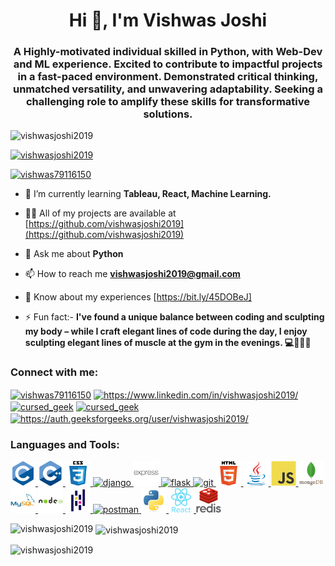 <h1 align="center">Hi 👋, I'm Vishwas Joshi</h1>
<h3 align="center">A Highly-motivated individual skilled in Python, with Web-Dev and ML experience. Excited to contribute to impactful projects in a fast-paced environment. Demonstrated critical thinking, unmatched versatility, and unwavering adaptability. Seeking a challenging role to amplify these skills for transformative solutions.</h3>

<p align="left"> <img src="https://komarev.com/ghpvc/?username=vishwasjoshi2019&label=Profile%20views&color=0e75b6&style=flat" alt="vishwasjoshi2019" /> </p>

<p align="left"> <a href="https://github.com/ryo-ma/github-profile-trophy"><img src="https://github-profile-trophy.vercel.app/?username=vishwasjoshi2019" alt="vishwasjoshi2019" /></a> </p>

<p align="left"> <a href="https://twitter.com/vishwas79116150" target="blank"><img src="https://img.shields.io/twitter/follow/vishwas79116150?logo=twitter&style=for-the-badge" alt="vishwas79116150" /></a> </p>

- 🌱 I’m currently learning **Tableau, React, Machine Learning.**

- 👨‍💻 All of my projects are available at [https://github.com/vishwasjoshi2019](https://github.com/vishwasjoshi2019)

- 💬 Ask me about **Python**

- 📫 How to reach me **vishwasjoshi2019@gmail.com**

- 📄 Know about my experiences [https://bit.ly/45DOBeJ]

- ⚡ Fun fact:- **I've found a unique balance between coding and sculpting my body – while I craft elegant lines of code during the day, I enjoy sculpting elegant lines of muscle at the gym in the evenings. 💻💪🏋️‍♀️**

<h3 align="left">Connect with me:</h3>
<p align="left">
<a href="https://twitter.com/vishwas79116150" target="blank"><img align="center" src="https://raw.githubusercontent.com/rahuldkjain/github-profile-readme-generator/master/src/images/icons/Social/twitter.svg" alt="vishwas79116150" height="30" width="40" /></a>
<a href="https://linkedin.com/in/https://www.linkedin.com/in/vishwasjoshi2019/" target="blank"><img align="center" src="https://raw.githubusercontent.com/rahuldkjain/github-profile-readme-generator/master/src/images/icons/Social/linked-in-alt.svg" alt="https://www.linkedin.com/in/vishwasjoshi2019/" height="30" width="40" /></a>
<a href="https://instagram.com/cursed_geek" target="blank"><img align="center" src="https://raw.githubusercontent.com/rahuldkjain/github-profile-readme-generator/master/src/images/icons/Social/instagram.svg" alt="cursed_geek" height="30" width="40" /></a>
<a href="https://www.leetcode.com/cursed_geek" target="blank"><img align="center" src="https://raw.githubusercontent.com/rahuldkjain/github-profile-readme-generator/master/src/images/icons/Social/leet-code.svg" alt="cursed_geek" height="30" width="40" /></a>
<a href="https://auth.geeksforgeeks.org/user/https://auth.geeksforgeeks.org/user/vishwasjoshi2019/" target="blank"><img align="center" src="https://raw.githubusercontent.com/rahuldkjain/github-profile-readme-generator/master/src/images/icons/Social/geeks-for-geeks.svg" alt="https://auth.geeksforgeeks.org/user/vishwasjoshi2019/" height="30" width="40" /></a>
</p>

<h3 align="left">Languages and Tools:</h3>
<p align="left"> <a href="https://www.cprogramming.com/" target="_blank" rel="noreferrer"> <img src="https://raw.githubusercontent.com/devicons/devicon/master/icons/c/c-original.svg" alt="c" width="40" height="40"/> </a> <a href="https://www.w3schools.com/cpp/" target="_blank" rel="noreferrer"> <img src="https://raw.githubusercontent.com/devicons/devicon/master/icons/cplusplus/cplusplus-original.svg" alt="cplusplus" width="40" height="40"/> </a> <a href="https://www.w3schools.com/css/" target="_blank" rel="noreferrer"> <img src="https://raw.githubusercontent.com/devicons/devicon/master/icons/css3/css3-original-wordmark.svg" alt="css3" width="40" height="40"/> </a> <a href="https://www.djangoproject.com/" target="_blank" rel="noreferrer"> <img src="https://cdn.worldvectorlogo.com/logos/django.svg" alt="django" width="40" height="40"/> </a> <a href="https://expressjs.com" target="_blank" rel="noreferrer"> <img src="https://raw.githubusercontent.com/devicons/devicon/master/icons/express/express-original-wordmark.svg" alt="express" width="40" height="40"/> </a> <a href="https://flask.palletsprojects.com/" target="_blank" rel="noreferrer"> <img src="https://www.vectorlogo.zone/logos/pocoo_flask/pocoo_flask-icon.svg" alt="flask" width="40" height="40"/> </a> <a href="https://git-scm.com/" target="_blank" rel="noreferrer"> <img src="https://www.vectorlogo.zone/logos/git-scm/git-scm-icon.svg" alt="git" width="40" height="40"/> </a> <a href="https://www.w3.org/html/" target="_blank" rel="noreferrer"> <img src="https://raw.githubusercontent.com/devicons/devicon/master/icons/html5/html5-original-wordmark.svg" alt="html5" width="40" height="40"/> </a> <a href="https://www.java.com" target="_blank" rel="noreferrer"> <img src="https://raw.githubusercontent.com/devicons/devicon/master/icons/java/java-original.svg" alt="java" width="40" height="40"/> </a> <a href="https://developer.mozilla.org/en-US/docs/Web/JavaScript" target="_blank" rel="noreferrer"> <img src="https://raw.githubusercontent.com/devicons/devicon/master/icons/javascript/javascript-original.svg" alt="javascript" width="40" height="40"/> </a> <a href="https://www.mongodb.com/" target="_blank" rel="noreferrer"> <img src="https://raw.githubusercontent.com/devicons/devicon/master/icons/mongodb/mongodb-original-wordmark.svg" alt="mongodb" width="40" height="40"/> </a> <a href="https://www.mysql.com/" target="_blank" rel="noreferrer"> <img src="https://raw.githubusercontent.com/devicons/devicon/master/icons/mysql/mysql-original-wordmark.svg" alt="mysql" width="40" height="40"/> </a> <a href="https://nodejs.org" target="_blank" rel="noreferrer"> <img src="https://raw.githubusercontent.com/devicons/devicon/master/icons/nodejs/nodejs-original-wordmark.svg" alt="nodejs" width="40" height="40"/> </a> <a href="https://pandas.pydata.org/" target="_blank" rel="noreferrer"> <img src="https://raw.githubusercontent.com/devicons/devicon/2ae2a900d2f041da66e950e4d48052658d850630/icons/pandas/pandas-original.svg" alt="pandas" width="40" height="40"/> </a> <a href="https://postman.com" target="_blank" rel="noreferrer"> <img src="https://www.vectorlogo.zone/logos/getpostman/getpostman-icon.svg" alt="postman" width="40" height="40"/> </a> <a href="https://www.python.org" target="_blank" rel="noreferrer"> <img src="https://raw.githubusercontent.com/devicons/devicon/master/icons/python/python-original.svg" alt="python" width="40" height="40"/> </a> <a href="https://reactjs.org/" target="_blank" rel="noreferrer"> <img src="https://raw.githubusercontent.com/devicons/devicon/master/icons/react/react-original-wordmark.svg" alt="react" width="40" height="40"/> </a> <a href="https://redis.io" target="_blank" rel="noreferrer"> <img src="https://raw.githubusercontent.com/devicons/devicon/master/icons/redis/redis-original-wordmark.svg" alt="redis" width="40" height="40"/> </a> </p>

<p><img align="left" src="https://github-readme-stats.vercel.app/api/top-langs?username=vishwasjoshi2019&show_icons=true&locale=en&layout=compact" alt="vishwasjoshi2019" /></p>

<p>&nbsp;<img align="center" src="https://github-readme-stats.vercel.app/api?username=vishwasjoshi2019&show_icons=true&locale=en" alt="vishwasjoshi2019" /></p>

<p><img align="center" src="https://github-readme-streak-stats.herokuapp.com/?user=vishwasjoshi2019&" alt="vishwasjoshi2019" /></p>
